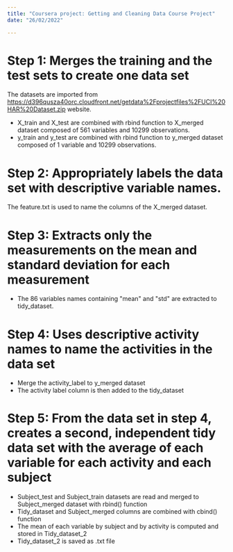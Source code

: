 ```yaml
---
title: "Coursera project: Getting and Cleaning Data Course Project"
date: "26/02/2022"

---
```


# Step 1: Merges the training and the test sets to create one data set

The datasets are imported from  https://d396qusza40orc.cloudfront.net/getdata%2Fprojectfiles%2FUCI%20HAR%20Dataset.zip  website.

- X_train and X_test are combined with rbind function to X_merged dataset composed of 561 variables and 10299 observations.
- y_train and y_test are combined with rbind function to y_merged dataset composed of 1 variable and 10299 observations.

# Step 2: Appropriately labels the data set with descriptive variable names. 

The feature.txt is used to name the columns of the X_merged dataset.

# Step 3: Extracts only the measurements on the mean and standard deviation for each measurement

- The 86 variables names containing "mean" and "std" are extracted to tidy_dataset.

# Step 4: Uses descriptive activity names to name the activities in the data set

- Merge the activity_label to y_merged dataset
- The activity label column is then added to the tidy_dataset

# Step 5: From the data set in step 4, creates a second, independent tidy data set with the average of each variable for each activity and each subject

- Subject_test and Subject_train datasets are read and merged to Subject_merged dataset with rbind() function
- Tidy_dataset and Subject_merged columns are combined with cbind() function
- The mean of each variable by subject and by activity is computed and stored in Tidy_dataset_2
- Tidy_dataset_2 is saved as .txt file







